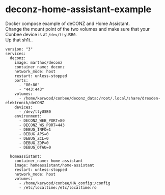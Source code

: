 # deconz-home-assistant-example
Docker compose example of deCONZ and Home Assistant.  
Change the mount point of the two volumes and make sure that your Conbee device is at `/dev/ttyUSB0`.  
Up that sh1t..

```
version: "3"
services:
  deconz:
    image: marthoc/deconz
    container_name: deconz
    network_mode: host
    restart: unless-stopped
    ports:
      - "80:80"
      - "443:443"
    volumes:
      - /home/kerwood/conbee/deconz_data:/root/.local/share/dresden-elektronik/deCONZ
    devices:
      - /dev/ttyUSB0
    environment:
      - DECONZ_WEB_PORT=80
      - DECONZ_WS_PORT=443
      - DEBUG_INFO=1
      - DEBUG_APS=0
      - DEBUG_ZCL=0
      - DEBUG_ZDP=0
      - DEBUG_OTAU=0

  homeassistant:
    container_name: home-assistant
    image: homeassistant/home-assistant
    restart: unless-stopped
    network_mode: host
    volumes:
      - /home/kerwood/conbee/HA_config:/config
      - /etc/localtime:/etc/localtime:ro
```
